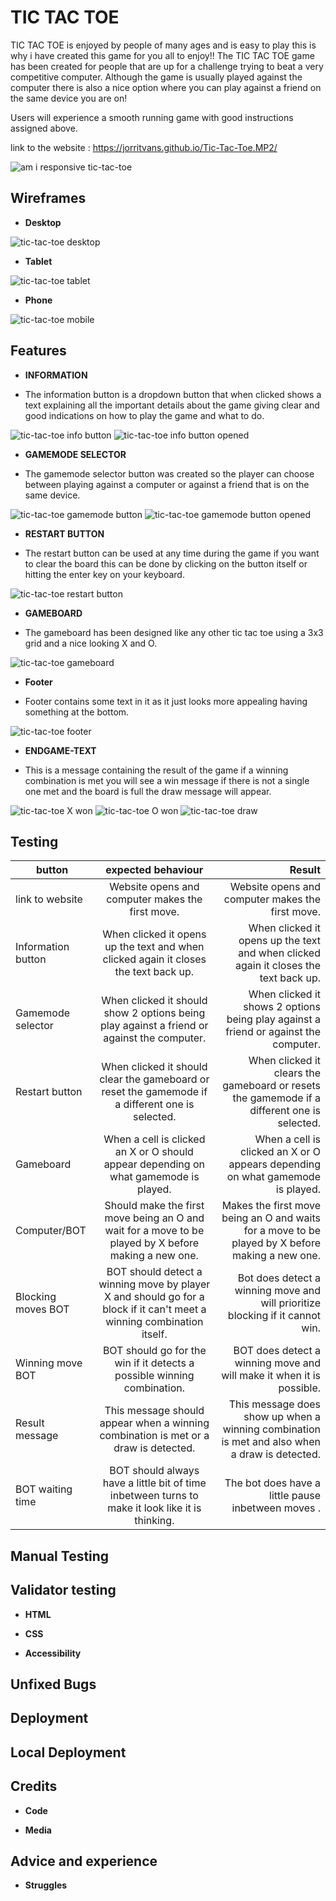 # TIC TAC TOE

TIC TAC TOE is enjoyed by people of many ages and is easy to play this is why i have created this game for you all to enjoy!!
The TIC TAC TOE game has been created for people that are up for a challenge trying to beat a very competitive computer.
Although the game is usually played against the computer there is also a nice option where you can play against a friend on the same device you are on!

Users will experience a smooth running game with good instructions assigned above.

link to the website : https://jorritvans.github.io/Tic-Tac-Toe.MP2/


![am i responsive tic-tac-toe](https://github.com/Jorritvans/Tic-Tac-Toe.MP2/assets/146831899/2d3e0825-6bb9-44bc-9900-deb1580e3722)

## Wireframes

- __Desktop__

![tic-tac-toe desktop](https://github.com/Jorritvans/Tic-Tac-Toe.MP2/assets/146831899/1091fddd-573e-4924-a391-4fb9cc8bfbf9)


- __Tablet__

![tic-tac-toe tablet](https://github.com/Jorritvans/Tic-Tac-Toe.MP2/assets/146831899/54c6bf2a-337c-4872-abed-602e45124167)


- __Phone__

![tic-tac-toe mobile](https://github.com/Jorritvans/Tic-Tac-Toe.MP2/assets/146831899/5bd52660-cb65-452d-a8de-94fe10cb1dfe)


## Features

- __INFORMATION__

- The information button is a dropdown button that when clicked shows a text explaining all the important details about the game giving clear and good indications on how to play the game and what to do.

![tic-tac-toe info button](https://github.com/Jorritvans/Tic-Tac-Toe.MP2/assets/146831899/33d733b5-19e7-4b69-b4cc-7bac931ad2a7)
![tic-tac-toe info button opened](https://github.com/Jorritvans/Tic-Tac-Toe.MP2/assets/146831899/92359797-3d1c-42f1-9db6-d3e8926be22f)

- __GAMEMODE SELECTOR__

- The gamemode selector button was created so the player can choose between playing against a computer or against a friend that is on the same device.

![tic-tac-toe gamemode button](https://github.com/Jorritvans/Tic-Tac-Toe.MP2/assets/146831899/6d231ef2-9a35-4f4a-a6c0-7ae9ac250628)
![tic-tac-toe gamemode button opened](https://github.com/Jorritvans/Tic-Tac-Toe.MP2/assets/146831899/cdf3c51b-ae88-44d7-b2f4-f206ce1dcdef)


- __RESTART BUTTON__

- The restart button can be used at any time during the game if you want to clear the board this can be done by clicking on the button itself or hitting the enter key on your keyboard.

![tic-tac-toe restart button](https://github.com/Jorritvans/Tic-Tac-Toe.MP2/assets/146831899/c35a5a07-1e56-4b5c-897f-48a6a1a4af8c)


- __GAMEBOARD__

- The gameboard has been designed like any other tic tac toe using a 3x3 grid and a nice looking X and O.

![tic-tac-toe gameboard](https://github.com/Jorritvans/Tic-Tac-Toe.MP2/assets/146831899/4137c613-edcc-4b43-a73b-23a33b364198)

- __Footer__

- Footer contains some text in it as it just looks more appealing having something at the bottom.

![tic-tac-toe footer](https://github.com/Jorritvans/Tic-Tac-Toe.MP2/assets/146831899/33b3e0ad-26e0-4aa0-bc6b-59e7de360c13)

- __ENDGAME-TEXT__

- This is a message containing the result of the game if a winning combination is met you will see a win message if there is not a single one met and the board is full the draw message will appear.

![tic-tac-toe X won](https://github.com/Jorritvans/Tic-Tac-Toe.MP2/assets/146831899/c6f457bd-6540-4343-aa5c-0bc36fa552b7)
![tic-tac-toe O won](https://github.com/Jorritvans/Tic-Tac-Toe.MP2/assets/146831899/65942901-f657-4245-9b28-48ab7ad116f2)
![tic-tac-toe draw](https://github.com/Jorritvans/Tic-Tac-Toe.MP2/assets/146831899/481f2fd6-1f55-439f-abbb-f640465c54b0)


## Testing
| button        | expected behaviour          | Result  |
| ------------- |:-------------:| -----:|
| link to website     | Website opens and computer makes the first move.      | Website opens and computer makes the first move. |
| Information button   | When clicked it opens up the text and when clicked again it closes the text back up.    | When clicked it opens up the text and when clicked again it closes the text back up. |
| Gamemode selector    | When clicked it should show 2 options being play against a friend or against the computer.   | When clicked it shows 2 options being play against a friend or against the computer. |
| Restart button     | When clicked it should clear the gameboard or reset the gamemode if a different one is selected.    | When clicked it clears the gameboard or resets the gamemode if a different one is selected. |
| Gameboard      | When a cell is clicked an X or O should appear depending on what gamemode is played.     | When a cell is clicked an X or O appears depending on what gamemode is played. |
| Computer/BOT   | Should make the first move being an O and wait for a move to be played by X before making a new one.   | Makes the first move being an O and waits for a move to be played by X before making a new one. |
| Blocking moves BOT    | BOT should detect a winning move by player X and should go for a block if it can't meet a winning combination itself.   | Bot does detect a winning move and will prioritize blocking if it cannot win. |
| Winning move BOT   | BOT should go for the win if it detects a possible winning combination.   | BOT does detect a winning move and will make it when it is possible. |
| Result message    | This message should appear when a winning combination is met or a draw is detected.    | This message does show up when a winning combination is met and also when a draw is detected. |
| BOT waiting time    | BOT should always have a little bit of time inbetween turns to make it look like it is thinking.   | The bot does have a little pause inbetween moves . |


## Manual Testing

## Validator testing

- __HTML__

- __CSS__

- __Accessibility__

## Unfixed Bugs

## Deployment

## Local Deployment

## Credits

- __Code__

- __Media__

## Advice and experience

- __Struggles__
